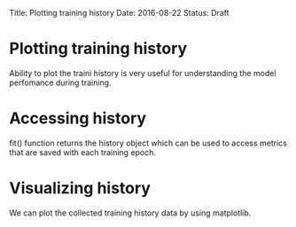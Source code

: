Title: Plotting training history
Date: 2016-08-22
Status: Draft

# Plotting training history

Ability to plot the traini history is very useful for understanding the model perfomance during training.

# Accessing history
fit() function returns the history object which can be used to access metrics that are saved with each training epoch.

# Visualizing history

We can plot the collected training history data by using matplotlib.

